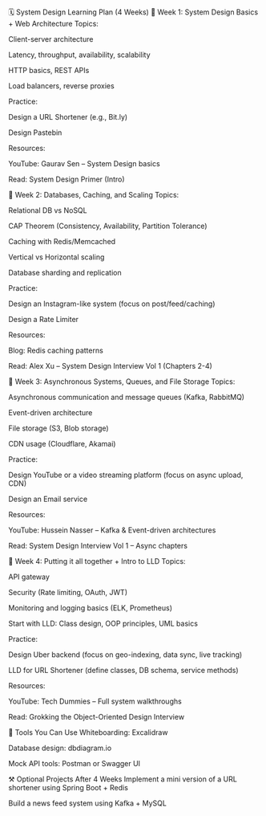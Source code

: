 🗓️ System Design Learning Plan (4 Weeks)
🔰 Week 1: System Design Basics + Web Architecture
Topics:

Client-server architecture

Latency, throughput, availability, scalability

HTTP basics, REST APIs

Load balancers, reverse proxies

Practice:

Design a URL Shortener (e.g., Bit.ly)

Design Pastebin

Resources:

YouTube: Gaurav Sen – System Design basics

Read: System Design Primer (Intro)

🔰 Week 2: Databases, Caching, and Scaling
Topics:

Relational DB vs NoSQL

CAP Theorem (Consistency, Availability, Partition Tolerance)

Caching with Redis/Memcached

Vertical vs Horizontal scaling

Database sharding and replication

Practice:

Design an Instagram-like system (focus on post/feed/caching)

Design a Rate Limiter

Resources:

Blog: Redis caching patterns

Read: Alex Xu – System Design Interview Vol 1 (Chapters 2-4)

🔰 Week 3: Asynchronous Systems, Queues, and File Storage
Topics:

Asynchronous communication and message queues (Kafka, RabbitMQ)

Event-driven architecture

File storage (S3, Blob storage)

CDN usage (Cloudflare, Akamai)

Practice:

Design YouTube or a video streaming platform (focus on async upload, CDN)

Design an Email service

Resources:

YouTube: Hussein Nasser – Kafka & Event-driven architectures

Read: System Design Interview Vol 1 – Async chapters

🔰 Week 4: Putting it all together + Intro to LLD
Topics:

API gateway

Security (Rate limiting, OAuth, JWT)

Monitoring and logging basics (ELK, Prometheus)

Start with LLD: Class design, OOP principles, UML basics

Practice:

Design Uber backend (focus on geo-indexing, data sync, live tracking)

LLD for URL Shortener (define classes, DB schema, service methods)

Resources:

YouTube: Tech Dummies – Full system walkthroughs

Read: Grokking the Object-Oriented Design Interview

📌 Tools You Can Use
Whiteboarding: Excalidraw

Database design: dbdiagram.io

Mock API tools: Postman or Swagger UI

⚒️ Optional Projects After 4 Weeks
Implement a mini version of a URL shortener using Spring Boot + Redis

Build a news feed system using Kafka + MySQL